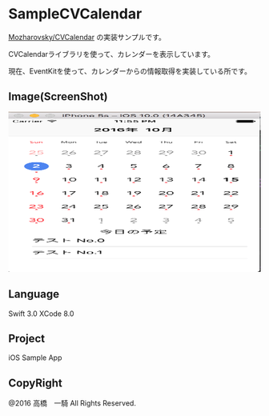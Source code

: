 # SampleCVCalendar

[Mozharovsky/CVCalendar](https://github.com/Mozharovsky/CVCalendar) の実装サンプルです。

CVCalendarライブラリを使って、カレンダーを表示しています。

現在、EventKitを使って、カレンダーからの情報取得を実装している所です。

## Image(ScreenShot)

<p align="center" >
  <img src ="https://raw.githubusercontent.com/TakahashiIkki/SampleCVCalendar/master/ScreenShot/sh_1.png" style="height: 320px; width: 568px;" />
</p>

## Language

Swift 3.0
XCode 8.0

## Project

iOS Sample App

## CopyRight

@2016 高橋　一騎 All Rights Reserved.